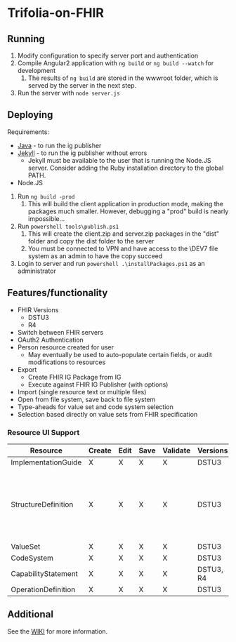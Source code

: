 # Trifolia-on-FHIR

## Running
1. Modify configuration to specify server port and authentication
2. Compile Angular2 application with `ng build` or `ng build --watch` for development
    1. The results of `ng build` are stored in the wwwroot folder, which is served by the server in the next step.
3. Run the server with `node server.js`

## Deploying

Requirements:
* [Java](https://www.java.com/en/download/) - to run the ig publisher
* [Jekyll](http://jekyll-windows.juthilo.com/2-jekyll-gem/) - to run the ig publisher without errors
    * Jekyll must be available to the user that is running the Node.JS server. Consider adding the Ruby installation directory to the global PATH.
* Node.JS

1. Run `ng build -prod`
    1. This will build the client application in production mode, making the packages much smaller. However, debugging a "prod" build is nearly impossible...
2. Run `powershell tools\publish.ps1`
    1. This will create the client.zip and server.zip packages in the "dist" folder and copy the dist folder to the server
    2. You must be connected to VPN and have access to the \\DEV7 file system as an admin to have the copy succeed
3. Login to server and run `powershell .\installPackages.ps1` as an administrator

## Features/functionality
* FHIR Versions
    * DSTU3
    * R4
* Switch between FHIR servers
* OAuth2 Authentication
* Person resource created for user
    * May eventually be used to auto-populate certain fields, or audit modifications to resources
* Export
    * Create FHIR IG Package from IG
    * Execute against FHIR IG Publisher (with options)
* Import (single resource text or multiple files)
* Open from file system, save back to file system
* Type-aheads for value set and code system selection
* Selection based directly on value sets from FHIR specification

### Resource UI Support

| Resource | Create | Edit | Save | Validate | Versions | Additional | Not supported | Notes |
| -------- | ------ | ---- | ---- | -------- | ------ | ------ | ----- | ------ |
| ImplementationGuide | X | X | X | X | DSTU3 | | | |
| StructureDefinition | X | X | X | X | DSTU3 | | | Element definitions support both DSTU3 and R4. Other properties in StructureDefinition may be different for R4. |
| ValueSet | X | X | X | X | DSTU3 | $expand | .compose.include.concept.designation | |
| CodeSystem | X | X | X | X | DSTU3 | | | |
| CapabilityStatement | X | X | X | X | DSTU3, R4 | | | |
| OperationDefinition | X | X | X | X | DSTU3 | | | |

## Additional

See the [WIKI](https://github.com/lantanagroup/trifolia-on-fhir/wiki) for more information.